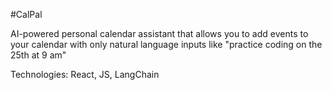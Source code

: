 #CalPal 

AI-powered personal calendar assistant that allows you to add events to your calendar with only natural language inputs like "practice coding on the 25th at 9 am"

Technologies: React, JS, LangChain